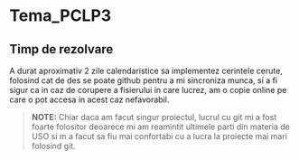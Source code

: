 # Tema_PCLP3

## Timp de rezolvare

A durat aproximativ 2 zile calendaristice sa implementez cerintele cerute,
folosind cat de des se poate github pentru a mi sincroniza munca, si a fi sigur
ca in caz de corupere a fisierului in care lucrez, am o copie online pe care
o pot accesa in acest caz nefavorabil.

> **NOTE:** Chiar daca am facut singur proiectul, lucrul cu git mi a fost foarte
folositor deoarece mi am reamintit ultimele parti din materia de USO si m a 
facut sa fiu mai confortabi cu a lucra la proiecte mai mari folosind git.

